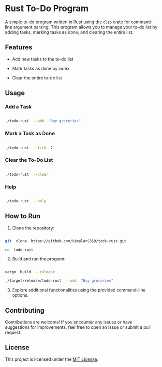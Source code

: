 # Rust To-Do Program

  

A simple to-do program written in Rust using the `clap` crate for command-line argument parsing. This program allows you to manage your to-do list by adding tasks, marking tasks as done, and clearing the entire list.

  

## Features

  

- Add new tasks to the to-do list

- Mark tasks as done by index

- Clear the entire to-do list

  

## Usage

  

### Add a Task

  

```bash

./todo-rust  --add  "Buy groceries"

```

  

### Mark a Task as Done

  

```bash

./todo-rust  --tick  2

```

  

### Clear the To-Do List

  

```bash

./todo-rust  --clear

```

  

### Help

  

```bash

./todo-rust  --help

```

## How to Run

  

1. Clone the repository:

  

```bash

git  clone  https://github.com/VimalanS369/todo-rust.git

cd  todo-rust

```

  

2. Build and run the program:

  

```bash

cargo  build  --release

./target/release/todo-rust  --add  "Buy groceries"

```

  

3. Explore additional functionalities using the provided command-line options.

  

## Contributing

  

Contributions are welcome! If you encounter any issues or have suggestions for improvements, feel free to open an issue or submit a pull request.

  

## License

  

This project is licensed under the [MIT License](LICENSE).

